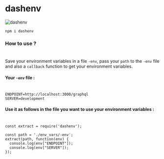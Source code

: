 # dashenv

![dashenv](https://img.shields.io/badge/npm-v1.1.0-blue.svg)


```
npm i dashenv
```

### How to use ?
#
Save your environment variables in a file `-env`, pass your `path` to the `-env` file and also a `callback` function to get your environment variables.
#### Your `-env`  file :
#
```
ENDPOINT=http://localhost:3000/graphql
SERVER=development
```
#### Use it as follows in the file you want to use your environment variables :
#
```
const extract = require('dashenv');

const path = './env_vars/-env';
extract(path, function(env) {
  console.log(env["ENDPOINT"]);
  console.log(env["SERVER"]);
});
```
